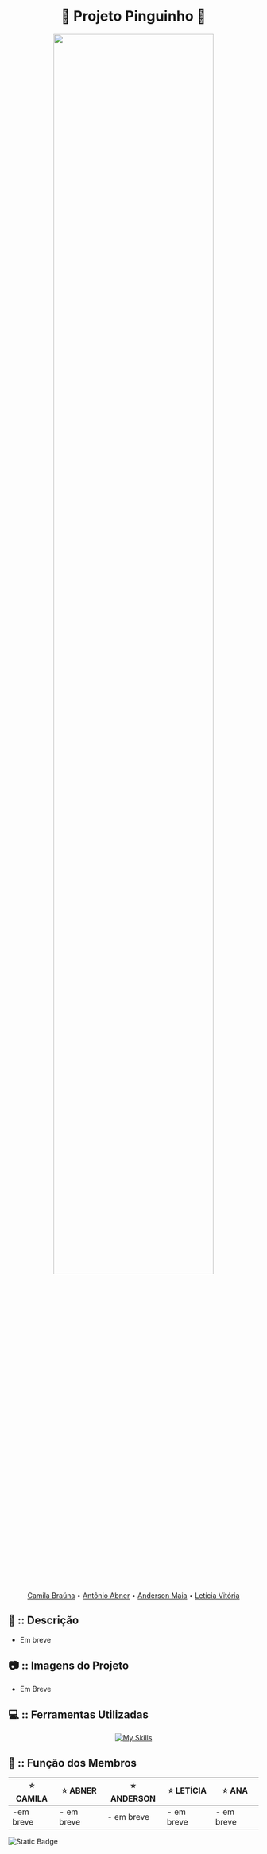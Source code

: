 <div align="center">

<h1> 🐧 Projeto Pinguinho 🐧 </h1>

<img width="80%" src="https://github.com/Cam1ss/Projeto_Apple_Academy/assets/125037138/25492536-7b89-4607-a8c0-b29a59c15966">

<a href="https://github.com/Cam1ss" target="_self" rel="external">Camila Braúna</a> 
  • <a href="https://github.com/frsmth" target="_self" rel="external">Antônio Abner</a> •
    <a href="https://github.com/TheAnders007" target="_self" rel="external">Anderson Maia</a> • 
    <a href="https://github.com/mareshbard" target="_self" rel="external">Letícia Vitória</a>

</div>

<div align="left">

<h2> 📍 :: Descrição </h2>
   
- Em breve

<h2> 📷 :: Imagens do Projeto </h2>

- Em Breve

<h2> 💻 :: Ferramentas Utilizadas </h2>

<div align="center">

[![My Skills](https://skillicons.dev/icons?i=js,html,css,vscode)](https://skillicons.dev)

</div>


<h2> 🤝 :: Função dos Membros </h2>

</div>

<div align="center">

|⭐ CAMILA  | ⭐ ABNER |⭐ ANDERSON | ⭐ LETÍCIA | ⭐ ANA |
| -------- | -------- | -------- | ---------- | ---------- |
| -em breve | - em breve | - em breve | - em breve |  - em breve |

</div>


![Static Badge](https://img.shields.io/badge/STATUS-EM%20ANDAMENTO-brightgreen?style=for-the-badge&labelColor=black&color=yellow)
